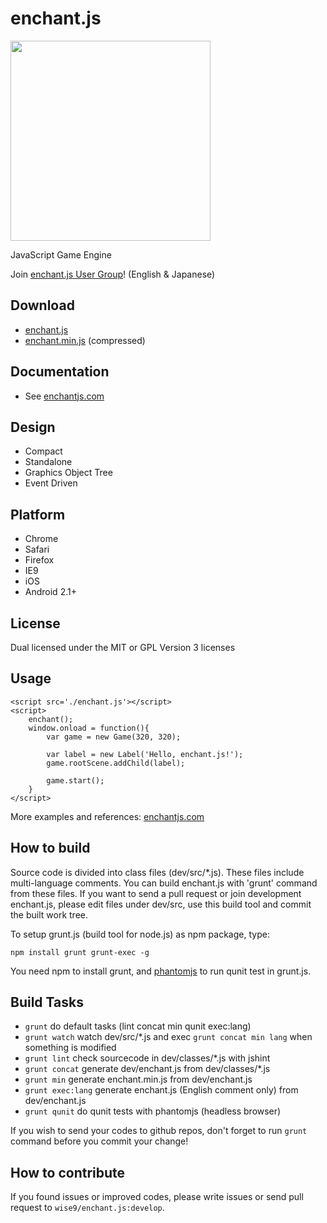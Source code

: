 enchant.js
==========

<img src="http://github.com/wise9/enchant.js/raw/master/enchant.png" width="320" height="320">

JavaScript Game Engine

Join [enchant.js User Group](https://groups.google.com/forum/?fromgroups#!forum/enchantjs-user-group)! (English & Japanese)

Download
--------

- [enchant.js](http://github.com/wise9/enchant.js/raw/master/enchant.js)
- [enchant.min.js](http://github.com/wise9/enchant.js/raw/master/enchant.min.js) (compressed)


Documentation
-------------

- See [enchantjs.com](http://enchantjs.com)

Design
------

- Compact
- Standalone
- Graphics Object Tree
- Event Driven

Platform
--------

- Chrome
- Safari
- Firefox
- IE9 
- iOS
- Android 2.1+

License
-------

Dual licensed under the MIT or GPL Version 3 licenses

Usage
-----
    <script src='./enchant.js'></script>
    <script>
        enchant();
        window.onload = function(){
            var game = new Game(320, 320); 

            var label = new Label('Hello, enchant.js!');
            game.rootScene.addChild(label);
            
            game.start();
        }
    </script>

More examples and references: [enchantjs.com](http://enchantjs.com)

How to build
------------

Source code is divided into class files (dev/src/*.js). These files include multi-language comments. You can build enchant.js with 'grunt' command from these files.
If you want to send a pull request or join development enchant.js, please edit files under dev/src, use this build tool and commit the built work tree.

To setup grunt.js (build tool for node.js) as npm package, type:

    npm install grunt grunt-exec -g

You need npm to install grunt, and [phantomjs](http://code.google.com/p/phantomjs/) to run qunit test in grunt.js.

Build Tasks
-----------

- `grunt` do default tasks (lint concat min qunit exec:lang)
- `grunt watch` watch dev/src/*.js and exec `grunt concat min lang` when something is modified
- `grunt lint` check sourcecode in dev/classes/*.js with jshint
- `grunt concat` generate dev/enchant.js from dev/classes/*.js
- `grunt min` generate enchant.min.js from dev/enchant.js
- `grunt exec:lang` generate enchant.js (English comment only) from dev/enchant.js
- `grunt qunit` do qunit tests with phantomjs (headless browser)

If you wish to send your codes to github repos, don't forget to run `grunt` command before you commit your change!

How to contribute
-----------------
If you found issues or improved codes, please write issues or send pull request to `wise9/enchant.js:develop`.
